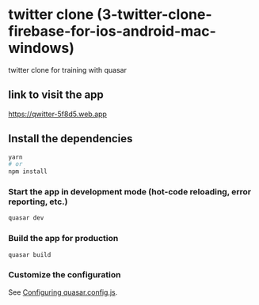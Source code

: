 # twitter clone (3-twitter-clone-firebase-for-ios-android-mac-windows)

twitter clone for training with quasar

## link to visit the app
https://qwitter-5f8d5.web.app

## Install the dependencies
```bash
yarn
# or
npm install
```

### Start the app in development mode (hot-code reloading, error reporting, etc.)
```bash
quasar dev
```


### Build the app for production
```bash
quasar build
```

### Customize the configuration
See [Configuring quasar.config.js](https://v2.quasar.dev/quasar-cli-vite/quasar-config-js).
